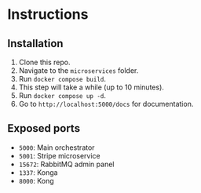 # Instructions

## Installation

1. Clone this repo.
2. Navigate to the `microservices` folder.
3. Run `docker compose build`.
4. This step will take a while (up to 10 minutes).
5. Run `docker compose up -d`.
6. Go to `http://localhost:5000/docs` for documentation.

## Exposed ports

- `5000`: Main orchestrator
- `5001`: Stripe microservice
- `15672`: RabbitMQ admin panel
- `1337`: Konga
- `8000`: Kong
